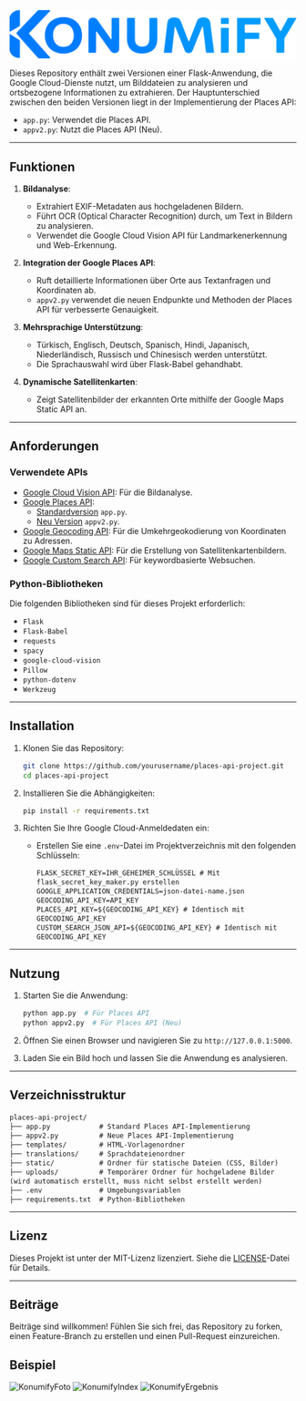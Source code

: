 ![KonumifyLogo](../static/konumify.png)

Dieses Repository enthält zwei Versionen einer Flask-Anwendung, die Google Cloud-Dienste nutzt, um Bilddateien zu analysieren und ortsbezogene Informationen zu extrahieren. Der Hauptunterschied zwischen den beiden Versionen liegt in der Implementierung der Places API:

- `app.py`: Verwendet die Places API.
- `appv2.py`: Nutzt die Places API (Neu).

---

## Funktionen

1. **Bildanalyse**:
   - Extrahiert EXIF-Metadaten aus hochgeladenen Bildern.
   - Führt OCR (Optical Character Recognition) durch, um Text in Bildern zu analysieren.
   - Verwendet die Google Cloud Vision API für Landmarkenerkennung und Web-Erkennung.

2. **Integration der Google Places API**:
   - Ruft detaillierte Informationen über Orte aus Textanfragen und Koordinaten ab.
   - `appv2.py` verwendet die neuen Endpunkte und Methoden der Places API für verbesserte Genauigkeit.

3. **Mehrsprachige Unterstützung**:
   - Türkisch, Englisch, Deutsch, Spanisch, Hindi, Japanisch, Niederländisch, Russisch und Chinesisch werden unterstützt.
   - Die Sprachauswahl wird über Flask-Babel gehandhabt.

4. **Dynamische Satellitenkarten**:
   - Zeigt Satellitenbilder der erkannten Orte mithilfe der Google Maps Static API an.

---

## Anforderungen

### Verwendete APIs

- [Google Cloud Vision API](https://cloud.google.com/vision/docs): Für die Bildanalyse.
- [Google Places API](https://developers.google.com/maps/documentation/places/web-service/choose-api):
  - [Standardversion](https://developers.google.com/maps/documentation/places/web-service/search) `app.py`.
  - [Neu Version](https://developers.google.com/maps/documentation/places/web-service/op-overview) `appv2.py`.
- [Google Geocoding API](https://developers.google.com/maps/documentation/geocoding): Für die Umkehrgeokodierung von Koordinaten zu Adressen.
- [Google Maps Static API](https://developers.google.com/maps/documentation/maps-static): Für die Erstellung von Satellitenkartenbildern.
- [Google Custom Search API](https://developers.google.com/custom-search/v1/introduction): Für keywordbasierte Websuchen.

### Python-Bibliotheken

Die folgenden Bibliotheken sind für dieses Projekt erforderlich:

- `Flask`
- `Flask-Babel`
- `requests`
- `spacy`
- `google-cloud-vision`
- `Pillow`
- `python-dotenv`
- `Werkzeug`

---

## Installation

1. Klonen Sie das Repository:
   ```bash
   git clone https://github.com/yourusername/places-api-project.git
   cd places-api-project
   ```

3. Installieren Sie die Abhängigkeiten:
   ```bash
   pip install -r requirements.txt
   ```

4. Richten Sie Ihre Google Cloud-Anmeldedaten ein:
   - Erstellen Sie eine `.env`-Datei im Projektverzeichnis mit den folgenden Schlüsseln:
     ```env
     FLASK_SECRET_KEY=IHR_GEHEIMER_SCHLÜSSEL # Mit flask_secret_key_maker.py erstellen
     GOOGLE_APPLICATION_CREDENTIALS=json-datei-name.json
     GEOCODING_API_KEY=API_KEY
     PLACES_API_KEY=${GEOCODING_API_KEY} # Identisch mit GEOCODING_API_KEY
     CUSTOM_SEARCH_JSON_API=${GEOCODING_API_KEY} # Identisch mit GEOCODING_API_KEY
     ```

---

## Nutzung

1. Starten Sie die Anwendung:
   ```bash
   python app.py  # Für Places API
   python appv2.py  # Für Places API (Neu)
   ```

2. Öffnen Sie einen Browser und navigieren Sie zu `http://127.0.0.1:5000`.

3. Laden Sie ein Bild hoch und lassen Sie die Anwendung es analysieren.

---

## Verzeichnisstruktur

```
places-api-project/
├── app.py            # Standard Places API-Implementierung
├── appv2.py          # Neue Places API-Implementierung
├── templates/        # HTML-Vorlagenordner
├── translations/     # Sprachdateienordner
├── static/           # Ordner für statische Dateien (CSS, Bilder)
├── uploads/          # Temporärer Ordner für hochgeladene Bilder (wird automatisch erstellt, muss nicht selbst erstellt werden)
├── .env              # Umgebungsvariablen
├── requirements.txt  # Python-Bibliotheken
```

---

## Lizenz

Dieses Projekt ist unter der MIT-Lizenz lizenziert. Siehe die [LICENSE](LICENSE)-Datei für Details.

---

## Beiträge

Beiträge sind willkommen! Fühlen Sie sich frei, das Repository zu forken, einen Feature-Branch zu erstellen und einen Pull-Request einzureichen.

## Beispiel
![KonumifyFoto](https://i.ibb.co/mCVBrKS/GATE.jpg)
![KonumifyIndex](https://i.ibb.co/nB5jCJq/1-de.png)
![KonumifyErgebnis](https://i.ibb.co/SBXbhCL/2-de.png)
